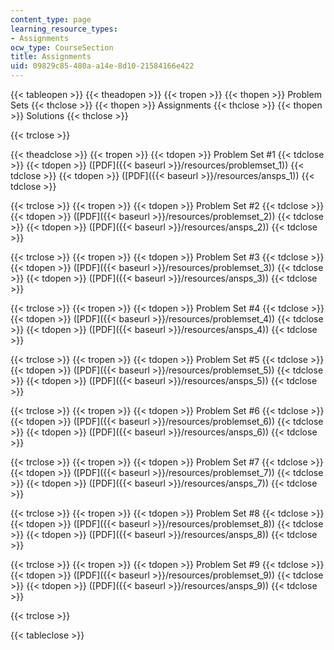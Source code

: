 ```yaml
---
content_type: page
learning_resource_types:
- Assignments
ocw_type: CourseSection
title: Assignments
uid: 09829c85-480a-a14e-8d10-21584166e422
---
```


{{< tableopen >}}
{{< theadopen >}}
{{< tropen >}}
{{< thopen >}}
Problem Sets
{{< thclose >}}
{{< thopen >}}
Assignments
{{< thclose >}}
{{< thopen >}}
Solutions
{{< thclose >}}

{{< trclose >}}

{{< theadclose >}}
{{< tropen >}}
{{< tdopen >}}
Problem Set #1
{{< tdclose >}}
{{< tdopen >}}
([PDF]({{< baseurl >}}/resources/problemset_1))
{{< tdclose >}}
{{< tdopen >}}
([PDF]({{< baseurl >}}/resources/ansps_1))
{{< tdclose >}}

{{< trclose >}}
{{< tropen >}}
{{< tdopen >}}
Problem Set #2
{{< tdclose >}}
{{< tdopen >}}
([PDF]({{< baseurl >}}/resources/problemset_2))
{{< tdclose >}}
{{< tdopen >}}
([PDF]({{< baseurl >}}/resources/ansps_2))
{{< tdclose >}}

{{< trclose >}}
{{< tropen >}}
{{< tdopen >}}
Problem Set #3
{{< tdclose >}}
{{< tdopen >}}
([PDF]({{< baseurl >}}/resources/problemset_3))
{{< tdclose >}}
{{< tdopen >}}
([PDF]({{< baseurl >}}/resources/ansps_3))
{{< tdclose >}}

{{< trclose >}}
{{< tropen >}}
{{< tdopen >}}
Problem Set #4
{{< tdclose >}}
{{< tdopen >}}
([PDF]({{< baseurl >}}/resources/problemset_4))
{{< tdclose >}}
{{< tdopen >}}
([PDF]({{< baseurl >}}/resources/ansps_4))
{{< tdclose >}}

{{< trclose >}}
{{< tropen >}}
{{< tdopen >}}
Problem Set #5
{{< tdclose >}}
{{< tdopen >}}
([PDF]({{< baseurl >}}/resources/problemset_5))
{{< tdclose >}}
{{< tdopen >}}
([PDF]({{< baseurl >}}/resources/ansps_5))
{{< tdclose >}}

{{< trclose >}}
{{< tropen >}}
{{< tdopen >}}
Problem Set #6
{{< tdclose >}}
{{< tdopen >}}
([PDF]({{< baseurl >}}/resources/problemset_6))
{{< tdclose >}}
{{< tdopen >}}
([PDF]({{< baseurl >}}/resources/ansps_6))
{{< tdclose >}}

{{< trclose >}}
{{< tropen >}}
{{< tdopen >}}
Problem Set #7
{{< tdclose >}}
{{< tdopen >}}
([PDF]({{< baseurl >}}/resources/problemset_7))
{{< tdclose >}}
{{< tdopen >}}
([PDF]({{< baseurl >}}/resources/ansps_7))
{{< tdclose >}}

{{< trclose >}}
{{< tropen >}}
{{< tdopen >}}
Problem Set #8
{{< tdclose >}}
{{< tdopen >}}
([PDF]({{< baseurl >}}/resources/problemset_8))
{{< tdclose >}}
{{< tdopen >}}
([PDF]({{< baseurl >}}/resources/ansps_8))
{{< tdclose >}}

{{< trclose >}}
{{< tropen >}}
{{< tdopen >}}
Problem Set #9
{{< tdclose >}}
{{< tdopen >}}
([PDF]({{< baseurl >}}/resources/problemset_9))
{{< tdclose >}}
{{< tdopen >}}
([PDF]({{< baseurl >}}/resources/ansps_9))
{{< tdclose >}}

{{< trclose >}}

{{< tableclose >}}